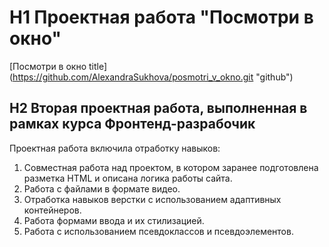 # H1 Проектная работа "Посмотри в окно"  
[Посмотри в окно title] (https://github.com/AlexandraSukhova/posmotri_v_okno.git "github")  
## H2 Вторая проектная работа, выполненная в рамках курса Фронтенд-разрабочик  
Проектная работа включила отработку навыков:  
1. Совместная работа над проектом, в котором заранее подготовлена разметка HTML и описана логика работы сайта.
2. Работа с файлами в формате видео.
3. Отработка навыков верстки с использованием адаптивных контейнеров.
4. Работа формами ввода и их стилизацией.
5. Работа с использованием псевдоклассов и псевдоэлементов. 

